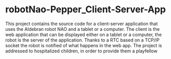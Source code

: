 # robotNao-Pepper_Client-Server-App
This project contains the source code for a client-server application that uses the Aldebran robot NAO and a tablet or a computer.
The client is the web application that can be displayed either on a tablet or a computer, the robot is the server of the application.
Thanks to a RTC based on a TCP/IP socket the robot is notified of what happens in the web app. 
The project is addressed to hospitalized children, in order to provide them a playfellow
